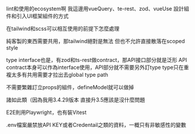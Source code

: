 lint和使用的ecosystem啊
我這邊用vueQuery、te-rest、zod、vueUse
設計組件和引入UI框架組件的方式

在tailwind和scss可以相互使用的前提下怎麼處理

純客製的東西需要共用，那tailwind絕對是無法
但也不允許直接散落在scoped style

type interface也是，有zod和ts-rest做contract，那API接口部分就是泛形
API contract本身可以作為interface使用，API部分就不需要另外訂type
type只在重複太多有共用需要才拉出去global type path

不需要繁雜訂立props的組件，defineModel就可以做掉

諸如此類（因為我用3.4.29版本
直接升3.5應該是沒什麼問題

E2E則用Playwright，也有裝Vitest

.env檔案嚴禁放API KEY或者Credentail之類的資料，一概只有非敏感性的變數
